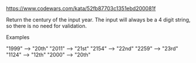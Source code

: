 https://www.codewars.com/kata/52fb87703c1351ebd200081f

Return the century of the input year. The input will always be a 4 digit string, so there is no need for validation.

Examples

"1999" --> "20th"
"2011" --> "21st"
"2154" --> "22nd"
"2259" --> "23rd"
"1124" --> "12th"
"2000" --> "20th"